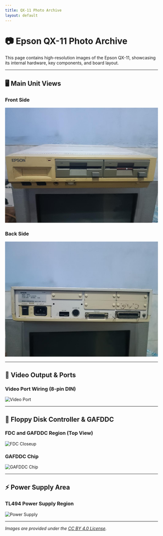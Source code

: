 ```yaml
---
title: QX-11 Photo Archive
layout: default
---
```


# 📷 Epson QX-11 Photo Archive

This page contains high-resolution images of the Epson QX-11, showcasing its internal hardware, key components, and board layout.

---

## 🖥️ Main Unit Views

### Front Side  
![Main Unit Frontt](photos/QX11-Front.jpg)

### Back Side  
![Main Unit Back](photos/QX11-back.jpg)

---

## 🔌 Video Output & Ports

### Video Port Wiring (8-pin DIN)  
![Video Port](../photos/video_port_wiring.jpg)

---

## 🔧 Floppy Disk Controller & GAFDDC

### FDC and GAFDDC Region (Top View)  
![FDC Closeup](../photos/fdc_gafddc_top.jpg)

### GAFDDC Chip  
![GAFDDC Chip](../photos/gafddc_chip.jpg)

---

## ⚡ Power Supply Area

### TL494 Power Supply Region  
![Power Supply](../photos/psu_tl494.jpg)

---

_Images are provided under the [CC BY 4.0 License](../LICENSE-CC-BY.txt)._
